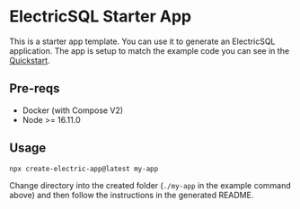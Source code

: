 # ElectricSQL Starter App

This is a starter app template. You can use it to generate an ElectricSQL application. The app is setup to match the example code you can see in the [Quickstart](https://electric-sql.com/docs/quickstart).

## Pre-reqs

- Docker (with Compose V2)
- Node >= 16.11.0

## Usage

```sh
npx create-electric-app@latest my-app
```

Change directory into the created folder (`./my-app` in the example command above) and then follow the instructions in the generated README.
